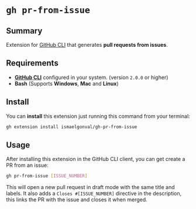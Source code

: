 # `gh pr-from-issue`

## Summary

Extension for [GitHub CLI](https://github.com/cli/cli) that generates **pull requests from issues**.

## Requirements

- [**GitHub CLI**](https://github.com/cli/cli) configured in your system. (version `2.0.0` or higher)
- **Bash** (Supports **Windows**, **Mac** and **Linux**)

## Install

You can **install** this extension just running this command from your terminal:

```sh
gh extension install ismaelgonval/gh-pr-from-issue
```

## Usage

After installing this extension in the GitHub CLI client, you can get create a PR from an issue:

```sh
gh pr-from-issue [ISSUE_NUMBER]
```

This will open a new pull request in draft mode with the same title and labels.
It also adds a `Closes #[ISSUE_NUMBER]` directive in the description, this links
the PR with the issue and closes it when merged.
